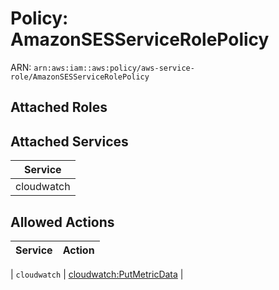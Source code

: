 # Policy: AmazonSESServiceRolePolicy

ARN: `arn:aws:iam::aws:policy/aws-service-role/AmazonSESServiceRolePolicy`

## Attached Roles

## Attached Services

| Service |
|---------|
| cloudwatch |

## Allowed Actions

| Service | Action |
|:-------:|--------|

| `cloudwatch` | [cloudwatch:PutMetricData](../actions.md#cloudwatch:putmetricdata) |
